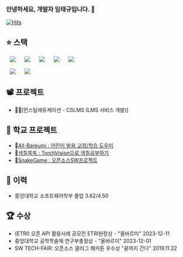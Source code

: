 ### 안녕하세요, 개발자 임태규입니다. 👋

[![Hits](https://hits.seeyoufarm.com/api/count/incr/badge.svg?url=https%3A%2F%2Fgithub.com%2Fbigstar9906%2Fhit-counter&count_bg=%233D62C8&title_bg=%23555555&icon=&icon_color=%23E7E7E7&title=hits&edge_flat=false)](https://hits.seeyoufarm.com)


<!--## :writing_hand: Contact


<a href="https://bigstar9906.notion.site/bigstar9906-022bd0edfdf24844b709de09b554629e" target="_black">
       <img src="https://img.shields.io/badge/Portfolio-000000?style=flat-square&logo=Notion&logoColor=white"/>


<a href="https://career.programmers.co.kr/pr/bigstar9906_1202" target="_blank">
       <img src="https://img.shields.io/badge/Programmers-F05138?style=flat-square&logo=Swift&logoColor=white"/>
</a>


<a href="mailto:bigstar9906@naver.com" target="_blank">
       <img src="https://img.shields.io/badge/Naver-03C75A?style=flat-square&logo=Naver&logoColor=white"/>
</a>
!-->

## :star: 스택

<img src="https://img.shields.io/badge/Go-00ADD8?style=flat-square&logo=Go&logoColor=white"
       style="height : auto; margin-left : 10px; margin-right : 10px;" />
<img src="https://img.shields.io/badge/Node-339933?style=flat-square&logo=Node.js&logoColor=white"
       style="height : auto; margin-left : 10px; margin-right : 10px;" />
<img src="https://img.shields.io/badge/React-61DAFB?style=flat-square&logo=React&logoColor=black"
       style="height : auto; margin-left : 10px; margin-right : 10px;" />
<img src="https://img.shields.io/badge/MySQL-4479A1?style=flat-square&logo=MySQL&logoColor=white"
       style="height : auto; margin-left : 10px; margin-right : 10px;" />
<img src="https://img.shields.io/badge/Git-F05032?style=flat-square&logo=Git&logoColor=white"
       style="height : auto; margin-left : 10px; margin-right : 10px;" />

<img src="https://img.shields.io/badge/정보처리기사-859AAA?style=flat-square&logo=ReadTheDocs&logoColor=white"
       style="height : auto; margin-left : 10px; margin-right : 10px;" />
<img src="https://img.shields.io/badge/TOPCIT 수준3-859AAA?style=flat-square&logo=ReadTheDocs&logoColor=white"
       style="height : auto; margin-left : 10px; margin-right : 10px;" />
       
## :film_projector: 프로젝트       
- 👨‍🎓[런스팀에듀케이션 - CSLMS (LMS 서비스 개발)] 

## :school: 학교 프로젝트
- 👄[All-Bareumi : 어린이 발음 교정/학습 도우미](https://github.com/All-Bareumi)
- 🎨[색칠쏙쏙 : TorchVision으로 색칠공부하기](https://github.com/SsokSsok-CAU)
- 🐍[SnakeGame : 오픈소스SW프로젝트](https://github.com/Raoun4136/CAU_OSS_2022)



## :calendar: 이력
- 중앙대학교 소프트웨어학부 졸업 3.62/4.50

## :trophy: 수상
- (ETRI) 오픈 API 활용사례 공모전 ETRI원장상 - "올바르미" 2023-12-11
- 중앙대학교 공학학술제 연구부총장상 - "올바르미" 2023-12-01
- SW TECH-FAIR: 오픈소스 클러그 해커톤 우수상 "끝까지 간다" 2019.11.22







<!--
**bigstar9906/bigstar9906** is a ✨ _special_ ✨ repository because its `README.md` (this file) appears on your GitHub profile.

Here are some ideas to get you started:

- 🔭 I’m currently working on ...
- 🌱 I’m currently learning ...
- 👯 I’m looking to collaborate on ...
- 🤔 I’m looking for help with ...
- 💬 Ask me about ...
- 📫 How to reach me: ...
- 😄 Pronouns: ...
- ⚡ Fun fact: ...
-->
